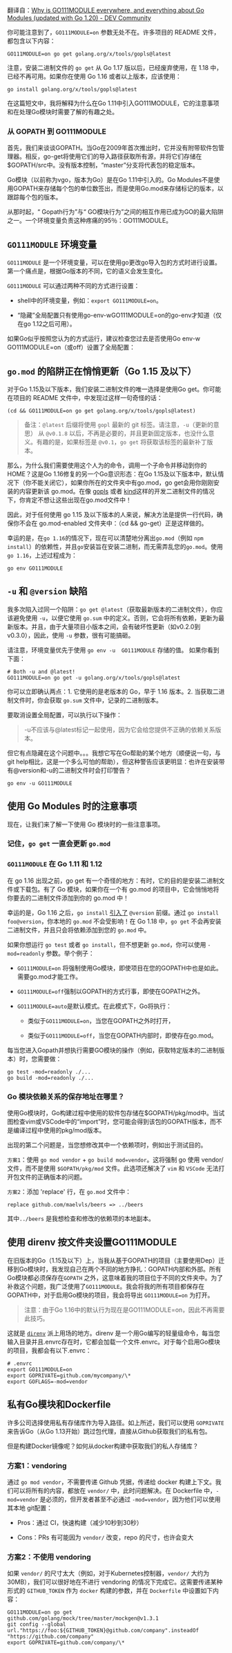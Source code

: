 翻译自：[Why is GO111MODULE everywhere, and everything about Go Modules (updated with Go 1.20) - DEV Community](https://dev.to/maelvls/why-is-go111module-everywhere-and-everything-about-go-modules-24k)



你可能注意到了，`GO111MODULE=on` 参数无处不在。许多项目的 README 文件，都包含以下内容：

```
GO111MODULE=on go get golang.org/x/tools/gopls@latest
```

注意，安装二进制文件的 `go get` 从 Go 1.17 版以后，已经废弃使用，在 1.18 中，已经不再可用。如果你在使用 Go 1.16 或者以上版本，应该使用：

```
go install golang.org/x/tools/gopls@latest
```

在这篇短文中，我将解释为什么在Go 1.11中引入GO111MODULE，它的注意事项和在处理Go模块时需要了解的有趣之处。

### 从 GOPATH 到 GO111MODULE

首先，我们来谈谈GOPATH。当Go在2009年首次推出时，它并没有附带软件包管理器。相反，go-get将使用它们的导入路径获取所有源，并将它们存储在$GOPATH/src中。没有版本控制，“master”分支将代表包的稳定版本。

Go模块（以前称为vgo，版本为Go）是在Go 1.11中引入的。Go Modules不是使用GOPATH来存储每个包的单位数签出，而是使用Go.mod来存储标记的版本，以跟踪每个包的版本。

从那时起，“ Gopath行为”与“ GO模块行为”之间的相互作用已成为GO的最大陷阱之一。一个环境变量负责这种疼痛的95％：GO111MODULE。



## `GO111MODULE` 环境变量



`GO111MODULE` 是一个环境变量，可以在使用go更改go导入包的方式时进行设置。第一个痛点是，根据Go版本的不同，它的语义会发生变化。



`GO111MODULE` 可以通过两种不同的方式进行设置：



- shell中的环境变量，例如：`export GO111MODULE=on`。

- “隐藏”全局配置只有使用go-env-wGO111MODULE=on的go-env才知道（仅在go 1.12之后可用）。



如果Go似乎按照您认为的方式运行，建议检查您过去是否使用Go env-w GO111MODULE=on（或off）设置了全局配置：
## `go.mod` 的陷阱正在悄悄更新（Go 1.15 及以下）

对于Go 1.15及以下版本，我们安装二进制文件的唯一选择是使用Go get。你可能在项目的 README 文件中，中发现过这样一句奇怪的话：

```
(cd && GO111MODULE=on go get golang.org/x/tools/gopls@latest)
```

> 备注：`@latest` 后缀将使用 `gopl` 最新的 git 标签。请注意，`-u`（更新的意思） 从 `@v0.1.8` 以后，不再是必要的，并且更新固定版本，也没什么意义。有趣的是，如果标签是 `@v0.1`，`go get` 将获取该标签的最新补丁版本。

那么，为什么我们需要使用这个人为的命令，调用一个子命令并移动到你的 HOME？这是Go 1.16修复的另一个Go意识形态：在Go 1.15及以下版本中，默认情况下（你不能关闭它），如果你所在的文件夹中有go.mod，go get会用你刚刚安装的内容更新该 go.mod。在像 [gopls](https://github.com/golang/tools/tree/master/gopls) 或者 [kind](https://github.com/kubernetes-sigs/kind)这样的开发二进制文件的情况下，你肯定不想让这些出现在go.mod文件中！

因此，对于任何使用 go 1.15 及以下版本的人来说，解决方法是提供一行代码，确保你不会在 go.mod-enabled 文件夹中：（cd && go-get）正是这样做的。

幸运的是，在`go 1.16`的情况下，现在可以清楚地分离出`go.mod`（例如 `npm install`）的依赖性，并且`go`安装旨在安装二进制，而无需弄乱您的`go.mod`。使用`go 1.16`，上述过程成为：

```
go env GO111MODULE
```

## `-u` 和 `@version` 缺陷

我多次陷入过同一个陷阱：`go get @latest`（获取最新版本的二进制文件），你应该避免使用 `-u`，以便它使用 `go.sum` 中的定义。否则，它会将所有依赖，更新为最新版本。并且，由于大量项目小版本之间，会有破坏性更新（如v0.2.0到v0.3.0），因此，使用 `-u` 参数，很有可能搞砸。

请注意，环境变量优先于使用 `go env -u  GO111MODULE` 存储的值。
如果你看到下面：

```
# Both -u and @latest!
GO111MODULE=on go get -u golang.org/x/tools/gopls@latest
```

你可以立即确认两点：1. 它使用的是老版本的 Go，早于 1.16 版本。2. 当获取二进制文件时，你会获取 `go.sum` 文件中，记录的二进制版本。

要取消设置全局配置，可以执行以下操作：
> -u不应该与@latest标记一起使用，因为它会给您提供不正确的依赖关系版本。

但它有点隐藏在这个问题中。。。我想它写在Go帮助的某个地方（顺便说一句，与git help相比，这是一个多么可怕的帮助），但这种警告应该更明显：也许在安装带有@version和-u的二进制文件时会打印警告？


```
go env -u GO111MODULE
```
## 使用 Go Modules 时的注意事项

现在，让我们来了解一下使用 Go 模块时的一些注意事项。

### 记住，`go get` 一直会更新 `go.mod`


### `GO111MODULE` 在 Go 1.11 和 1.12
在 go 1.16 出现之前，go get 有一个奇怪的地方：有时，它的目的是安装二进制文件或下载包。有了 Go 模块，如果你在一个有 go.mod 的项目中，它会悄悄地将你要去的二进制文件添加到你的 go.mod 中！

幸运的是，Go 1.16 之后，`go install` [引入了](https://blog.golang.org/go116-module-changes) `@version` 前缀。通过 `go install foo@version`，你本地的 `go.mod` 不会受影响！在 Go 1.18 中，`go get` 不会再安装二进制文件，并且只会将依赖添加到您的 `go.mod` 中。

如果你想运行 `go test` 或者 `go install`，但不想更新 `go.mod`，你可以使用 `-mod=readonly` 参数。举个例子：


- `GO111MODULE=on` 将强制使用Go模块，即使项目在您的GOPATH中也是如此。需要go.mod才能工作。

- `GO111MODULE=off`强制以GOPATH的方式行事，即使在GOPATH之外。

- `GO111MODULE=auto`是默认模式。在此模式下，Go将执行：
  
  - 类似于`GO111MODULE=on`，当您在GOPATH之外时打开，
  
  - 类似于`GO111MODULE=off`，当您在GOPATH内部时，即使存在go.mod。



每当您进入Gopath并想执行需要GO模块的操作（例如，获取特定版本的二进制版本）时，您需要做：
```
go test -mod=readonly ./...
go build -mod=readonly ./...
```

### Go 模块依赖关系的保存地址在哪里？

使用Go模块时，Go构建过程中使用的软件包存储在$GOPATH/pkg/mod中。当试图检查vim或VSCode中的“import”时，您可能会得到该包的GOPATH版本，而不是编译过程中使用的pkg/mod版本。

出现的第二个问题是，当您想修改其中一个依赖项时，例如出于测试目的。

`方案1`：使用 `go mod vendor` + `go build mod=vendor`。这将强制 go 使用 vendor/ 文件，而不是使用 `$GOPATH/pkg/mod` 文件。此选项还解决了 `vim` 和 `VSCode` 无法打开包文件的正确版本的问题。

`方案2`：添加 'replace' 行，在 `go.mod` 文件中：

```
replace github.com/maelvls/beers => ../beers
```

其中`../beers` 是我想检查和修改的依赖项的本地副本。

## 使用 direnv 按文件夹设置GO111MODULE

在旧版本的Go（1.15及以下）上，当我从基于GOPATH的项目（主要使用Dep）迁移到Go模块时，我发现自己在两个不同的地方挣扎：GOPATH内部和外部。所有Go模块都必须保存在`GOPATH` 之外，这意味着我的项目位于不同的文件夹中。为了补救这个问题，我广泛使用了`GO111MODULE`。我会将我的所有项目都保存在GOPATH中，对于启用Go模块的项目，我会将导出 `GO111MODULE=on`  为打开。

> 注意：由于Go 1.16中的默认行为现在是GO111MODULE=on，因此不再需要此技巧。

这就是 [`direnv`](https://direnv.net/) 派上用场的地方。direnv 是一个用Go编写的轻量级命令，每当您输入目录并且.envrc存在时，它都会加载一个文件.envrc。对于每个启用Go模块的项目，我都会有以下.envrc：



```
# .envrc
export GO111MODULE=on
export GOPRIVATE=github.com/mycompany/\*
export GOFLAGS=-mod=vendor
```



## 私有Go模块和Dockerfile



许多公司选择使用私有存储库作为导入路径。如上所述，我们可以使用 `GOPRIVATE` 来告诉Go（从Go 1.13开始）跳过包代理，直接从Github获取我们的私有包。



但是构建Docker镜像呢？如何从docker构建中获取我们的私人存储库？



### 方案1：vendoring



通过 `go mod vendor`，不需要传递 Github 凭据，传递给 docker 构建上下文。我们可以将所有的内容，都放在 `vendor/` 中，此时问题解决。在 Dockerfile 中，`-mod=vendor` 是必须的，但开发者甚至不必通过 `-mod=vendor`，因为他们可以使用其本地 git配置：



- Pros：通过 CI，快速构建（减少10秒到30秒）

- Cons：PRs 有可能因为 `vendor/` 改变，repo 的尺寸，也许会变大



### 方案2：不使用 vendoring



如果 `vendor/` 的尺寸太大（例如，对于Kubernetes控制器，`vendor/` 大约为30MB），我们可以很好地在不进行 vendoring 的情况下完成它。这需要传递某种形式的 `GITHUB_TOKEN` 作为 `docker` 构建的参数，并在 `Dockerfile` 中设置如下内容：



```
GO111MODULE=on go get github.com/golang/mock/tree/master/mockgen@v1.3.1
git config --global url."https://foo:${GITHUB_TOKEN}@github.com/company".insteadOf "https://github.com/company"
export GOPRIVATE=github.com/company/\*

```

